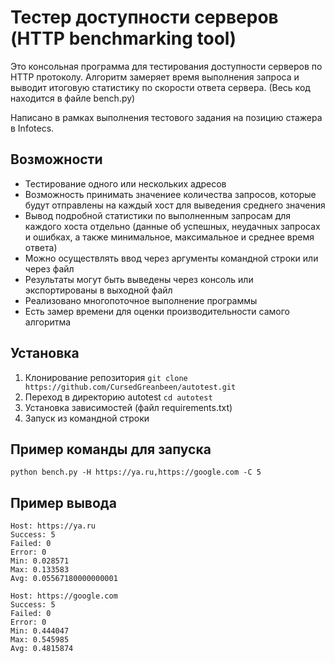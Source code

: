 # Тестер доступности серверов (HTTP benchmarking tool)
Это консольная программа для тестирования доступности серверов по HTTP протоколу. Алгоритм замеряет время выполнения запроса и выводит итоговую статистику по скорости ответа сервера. 
(Весь код находится в файле bench.py)

Написано в рамках выполнения тестового задания на позицию стажера в Infotecs.

## Возможности
- Тестирование одного или нескольких адресов
- Возможность принимать значениее количества запросов, которые будут отправлены на
каждый хост для выведения среднего значения
- Вывод подробной статистики по выполненным запросам для каждого хоста отдельно (данные об успешных, неудачных запросах и ошибках, а также минимальное, максимальное и среднее время ответа)
- Можно осуществлять ввод через аргументы командной строки или через файл
- Результаты могут быть выведены через консоль или экспортированы в выходной файл
- Реализовано многопоточное выполнение программы
- Есть замер времени для оценки производительности самого алгоритма

## Установка
1. Клонирование репозитория
    ```git clone https://github.com/CursedGreanbeen/autotest.git``` 
2. Переход в директорию autotest
   ```cd autotest```
3. Установка зависимостей (файл requirements.txt)   
4. Запуск из командной строки
    
## Пример команды для запуска
```python bench.py -H https://ya.ru,https://google.com -C 5``` 

## Пример вывода
```
Host: https://ya.ru
Success: 5
Failed: 0
Error: 0
Min: 0.028571
Max: 0.133583
Avg: 0.05567180000000001

Host: https://google.com
Success: 5
Failed: 0
Error: 0
Min: 0.444047
Max: 0.545985
Avg: 0.4815874
``` 

